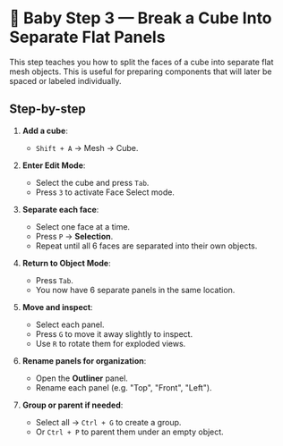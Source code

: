 # 🧊 Baby Step 3 — Break a Cube Into Separate Flat Panels

This step teaches you how to split the faces of a cube into separate flat mesh objects. This is useful for preparing components that will later be spaced or labeled individually.

## Step-by-step

1. **Add a cube**:
   - `Shift + A` → Mesh → Cube.

2. **Enter Edit Mode**:
   - Select the cube and press `Tab`.
   - Press `3` to activate Face Select mode.

3. **Separate each face**:
   - Select one face at a time.
   - Press `P` → **Selection**.
   - Repeat until all 6 faces are separated into their own objects.

4. **Return to Object Mode**:
   - Press `Tab`.
   - You now have 6 separate panels in the same location.

5. **Move and inspect**:
   - Select each panel.
   - Press `G` to move it away slightly to inspect.
   - Use `R` to rotate them for exploded views.

6. **Rename panels for organization**:
   - Open the **Outliner** panel.
   - Rename each panel (e.g. "Top", "Front", "Left").

7. **Group or parent if needed**:
   - Select all → `Ctrl + G` to create a group.
   - Or `Ctrl + P` to parent them under an empty object.